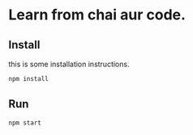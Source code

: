 # Learn from chai aur code.

## Install

this is some installation instructions.

```bash
npm install
```


## Run

```bash
npm start
```
